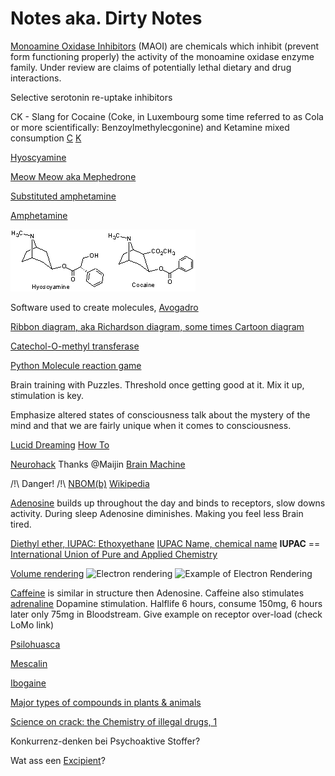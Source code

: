 # Notes aka. Dirty Notes

[Monoamine Oxidase Inhibitors](https://en.wikipedia.org/wiki/Monoamine_oxidase_inhibitor) (MAOI) are chemicals which inhibit (prevent form functioning properly) the activity of the monoamine oxidase enzyme family.
Under review are claims of potentially lethal dietary and drug interactions.

Selective serotonin re-uptake inhibitors

CK - Slang for Cocaine (Coke, in Luxembourg some time referred to as Cola or more scientifically: Benzoylmethylecgonine) and Ketamine mixed consumption
[C](https://en.wikipedia.org/wiki/Cocaine) [K](https://en.wikipedia.org/wiki/Ketamine)

[Hyoscyamine](https://en.wikipedia.org/wiki/Hyoscyamine)

[Meow Meow aka Mephedrone](https://en.wikipedia.org/wiki/Mephedrone)

[Substituted amphetamine](https://en.wikipedia.org/wiki/Substituted_amphetamine)

[Amphetamine](https://en.wikipedia.org/wiki/Amphetamine)

![Cocaine vs. Hyoscyamine](img/cocaine_vs_hyoscyamine.gif)

Software used to create molecules, [Avogadro](http://avogadro.cc/wiki/Main_Page)

[Ribbon diagram, aka Richardson diagram, some times Cartoon diagram](https://en.wikipedia.org/wiki/Ribbon_diagram)

[Catechol-O-methyl transferase](https://en.wikipedia.org/wiki/Catechol-O-methyl_transferase)

[Python Molecule reaction game](https://github.com/Norberg/molecule)

Brain training with Puzzles. Threshold once getting good at it. Mix it up, stimulation is key.

Emphasize altered states of consciousness talk about the mystery of the mind and that we are fairly unique when it comes to consciousness.

[Lucid Dreaming](https://en.wikipedia.org/wiki/Lucid_dream)
[How To](http://www.wikihow.com/Lucid-Dream)

[Neurohack](http://Neurohack.cc) Thanks @Maijin
[Brain Machine](https://learn.adafruit.com/brain-machine/overview)

/!\ Danger! /!\ [NBOM(b)](https://www.erowid.org/chemicals/2ci_nbome/) [Wikipedia](https://en.wikipedia.org/wiki/25I-NBOMe)

[Adenosine](https://en.wikipedia.org/wiki/Adenosine) builds up throughout the day and binds to receptors, slow downs activity. During sleep Adenosine diminishes. Making you feel less Brain tired.

[Diethyl ether, IUPAC: Ethoxyethane](https://en.wikipedia.org/wiki/Diethyl_ether) [IUPAC Name, chemical name](https://en.wikipedia.org/wiki/Chemical_nomenclature) **IUPAC** == [International Union of Pure and Applied Chemistry](https://en.wikipedia.org/wiki/International_Union_of_Pure_and_Applied_Chemistry)

[Volume rendering](https://en.wikipedia.org/wiki/Volume_rendering)
![Electron rendering](https://commons.wikimedia.org/wiki/File:Diethyl_Ether_Electron_Rendering.png)
![Example of Electron Rendering](img/Diethyl_Ether_Electron_Rendering.png)

[Caffeine](https://en.wikipedia.org/wiki/Caffeine) is similar in structure then Adenosine. Caffeine also stimulates [adrenaline](https://en.wikipedia.org/wiki/Epinephrine) Dopamine stimulation. Halflife 6 hours, consume 150mg, 6 hours later only 75mg in Bloodstream.
Give example on receptor over-load (check LoMo link)

[Psilohuasca](http://www.psilohuasca.com/)

[Mescalin](https://de.wikipedia.org/wiki/Mescalin)

[Ibogaine](https://en.wikipedia.org/wiki/Ibogaine)

[Major types of compounds in plants & animals](http://waynesword.palomar.edu/chemid2.htm)

[Science on crack: the Chemistry of illegal drugs, 1](https://puffthemutantdragon.wordpress.com/2012/07/22/science-on-crack-the-chemistry-of-illegal-drugs-1/)

Konkurrenz-denken bei Psychoaktive Stoffer?

Wat ass een [Excipient](https://en.wikipedia.org/wiki/Excipient)?